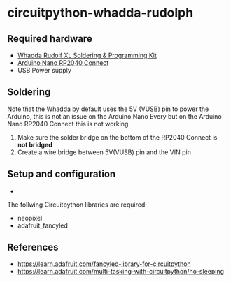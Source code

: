 # circuitpython-whadda-rudolph
## Required hardware
* [Whadda Rudolf XL Soldering & Programming Kit](https://whadda.com/product/rudolf-xl-soldering-programming-kit-wspxl101/)
* [Arduino Nano RP2040 Connect](https://docs.arduino.cc/hardware/nano-rp2040-connect)
* USB Power supply

## Soldering
Note that the Whadda by default uses the 5V (VUSB) pin to power the Arduino, this is not an issue on the Arduino Nano Every but on the Arduino Nano RP2040 Connect this is not working. 
1. Make sure the solder bridge on the bottom of the RP2040 Connect is **not bridged**
2. Create a wire bridge between 5V(VUSB) pin and the VIN pin
  
## Setup and configuration
*
The follwing Circuitpython libraries are required:
* neopixel
* adafruit_fancyled

## References
* https://learn.adafruit.com/fancyled-library-for-circuitpython
* https://learn.adafruit.com/multi-tasking-with-circuitpython/no-sleeping

